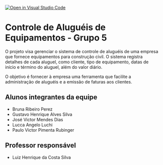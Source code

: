 [![Open in Visual Studio Code](https://classroom.github.com/assets/open-in-vscode-718a45dd9cf7e7f842a935f5ebbe5719a5e09af4491e668f4dbf3b35d5cca122.svg)](https://classroom.github.com/online_ide?assignment_repo_id=11609806&assignment_repo_type=AssignmentRepo)
# Controle de Aluguéis de Equipamentos - Grupo 5
O projeto visa gerenciar o sistema de controle de aluguéis de uma empresa que fornece equipamentos para construção civil. O sistema registra detalhes de cada aluguel, como cliente, tipo de equipamento, datas de início e término do aluguel, além do valor diário.

O objetivo é fornecer à empresa uma ferramenta que facilite a administração de aluguéis e a emissão de faturas aos clientes.

## Alunos integrantes da equipe

* Bruna Ribeiro Perez
* Gustavo Henrique Alves Silva
* José Victor Mendes Dias
* Lucca Angelo Luchi
* Paulo Victor Pimenta Rubinger

## Professor responsável 

* Luiz Henrique da Costa Silva